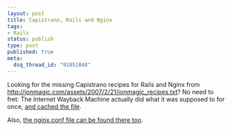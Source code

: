 ```yaml
--- 
layout: post
title: Capistrano, Rails and Nginx
tags: 
- Rails
status: publish
type: post
published: true
meta: 
  dsq_thread_id: "91851848"
---
```

Looking for the missing Capistrano recipes for Rails and Nginx from <a href="http://jonmagic.com/assets/2007/2/21/jonmagic_recipes.txt">http://jonmagic.com/assets/2007/2/21/jonmagic_recipes.txt</a>? No need to fret: The Internet Wayback Machine actually did what it was supposed to for once, <a href="http://web.archive.org/web/20070623030742/http://jonmagic.com/assets/2007/2/21/jonmagic_recipes.txt">and cached the file</a>.

  Also, <a href="http://web.archive.org/web/20070225130819/jonmagic.com/assets/2007/2/21/nginx.conf">the nginx.conf file can be found there too</a>.
